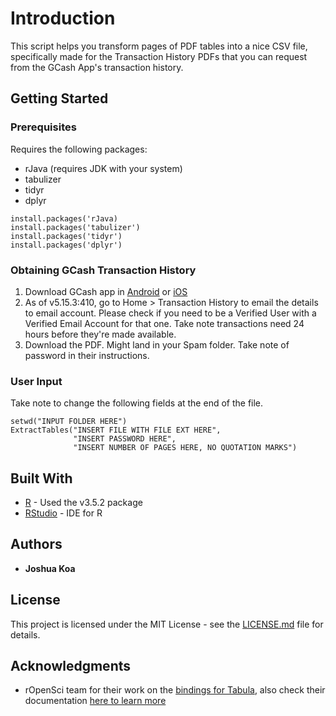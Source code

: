 # Introduction

This script helps you transform pages of PDF tables into a nice CSV file, specifically made for the Transaction History PDFs that you can request from the GCash App's transaction history.

## Getting Started

### Prerequisites

Requires the following packages:
* rJava (requires JDK with your system)
* tabulizer
* tidyr
* dplyr

```
install.packages('rJava)
install.packages('tabulizer')
install.packages('tidyr')
install.packages('dplyr')
```

### Obtaining GCash Transaction History
1. Download GCash app in [Android](https://play.google.com/store/apps/details?id=com.globe.gcash.android&hl=en) or [iOS](https://itunes.apple.com/ph/app/gcash/id520020791?mt=8)
2. As of v5.15.3:410, go to Home > Transaction History to email the details to email account. Please check if you need to be a Verified User with a Verified Email Account for that one. Take note transactions need 24 hours before they're made available.
3. Download the PDF. Might land in your Spam folder. Take note of password in their instructions.

### User Input

Take note to change the following fields at the end of the file.

```
setwd("INPUT FOLDER HERE")
ExtractTables("INSERT FILE WITH FILE EXT HERE",
              "INSERT PASSWORD HERE",
              "INSERT NUMBER OF PAGES HERE, NO QUOTATION MARKS")
```

## Built With

* [R](https://www.r-project.org/) - Used the v3.5.2 package
* [RStudio](https://www.rstudio.com/) - IDE for R

## Authors

* **Joshua Koa**

## License

This project is licensed under the MIT License - see the [LICENSE.md](https://github.com/joshuactk/GCash-Transaction-History-Extraction/blob/master/LICENSE.txt) file for details.

## Acknowledgments

* rOpenSci team for their work on the [bindings for Tabula](https://github.com/ropensci/tabulizer/), also check their documentation [here to learn more](https://cran.r-project.org/web/packages/tabulizer/tabulizer.pdf)
